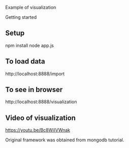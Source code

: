 
Example of visualization

Getting started

## Setup
npm install
node app.js

## To load data

http://localhost:8888/import

## To see in browser

http://localhost:8888/visualization

## Video of visualization

https://youtu.be/Bc8WiIVWnak

Original framework was obtained from mongodb tutorial.
